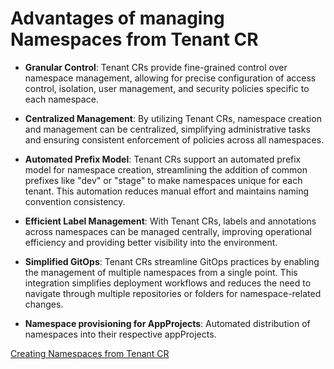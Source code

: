 # Advantages of managing Namespaces from Tenant CR

* **Granular Control**: Tenant CRs provide fine-grained control over namespace management, allowing for precise configuration of access control, isolation, user management, and security policies specific to each namespace.

* **Centralized Management**: By utilizing Tenant CRs, namespace creation and management can be centralized, simplifying administrative tasks and ensuring consistent enforcement of policies across all namespaces.

* **Automated Prefix Model**: Tenant CRs support an automated prefix model for namespace creation, streamlining the addition of common prefixes like "dev" or "stage" to make namespaces unique for each tenant. This automation reduces manual effort and maintains naming convention consistency.

* **Efficient Label Management**: With Tenant CRs, labels and annotations across namespaces can be managed centrally, improving operational efficiency and providing better visibility into the environment.

* **Simplified GitOps**: Tenant CRs streamline GitOps practices by enabling the management of multiple namespaces from a single point. This integration simplifies deployment workflows and reduces the need to navigate through multiple repositories or folders for namespace-related changes.

* **Namespace provisioning for AppProjects**: Automated distribution of namespaces into their respective appProjects.

[Creating Namespaces from Tenant CR](../tutorials/tenant/creating-namespaces.md)
